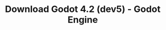 ---
# Generated by /tools/generators/src/download_archive_generator !!! do not edit by hand !!!
title: 'Download Godot 4.2 (dev5) - Godot Engine'
type: 'download/archive'
name: '4.2'
flavor: 'dev5'
release_date: '2023-09-19T03:00:00-00:00'
release_notes: 'article/dev-snapshot-godot-4-2-dev-5/'
primaryPlatforms:
  - 'android.apk'
  - 'linux.64'
  - 'macos.universal'
  - 'windows.64'
  - 'web'
  - 'templates'
links:
  android.apk:
    name: 'android.apk'
    title: 'Android'
    caption: 'APK Universal (ARM64 + ARMv7 + x86_64 + x86)'
    tags:
      - 'APK download'
      - 'ARM64/v7'
      - 'x86 (64 & 32 bit)'
    hosts:
      github_builds:
        regular: 'https://github.com/godotengine/godot-builds/releases/download/4.2-dev5/Godot_v4.2-dev5_android_editor.apk'
        mono: '#'
      github:
        regular: 'https://github.com/godotengine/godot/releases/download/4.2-dev5/Godot_v4.2-dev5_android_editor.apk'
        mono: '#'
  linux.64:
    name: 'linux.64'
    title: 'Linux'
    caption: 'Padrão (x86_64)'
    tags:
      - '64 bit'
    hosts:
      github_builds:
        regular: 'https://github.com/godotengine/godot-builds/releases/download/4.2-dev5/Godot_v4.2-dev5_linux.x86_64.zip'
        mono: 'https://github.com/godotengine/godot-builds/releases/download/4.2-dev5/Godot_v4.2-dev5_mono_linux_x86_64.zip'
      github:
        regular: 'https://github.com/godotengine/godot/releases/download/4.2-dev5/Godot_v4.2-dev5_linux.x86_64.zip'
        mono: 'https://github.com/godotengine/godot/releases/download/4.2-dev5/Godot_v4.2-dev5_mono_linux_x86_64.zip'
  macos.universal:
    name: 'macos.universal'
    title: 'macOS'
    caption: 'Universal (x86_64 + Silício da Apple)'
    tags:
      - 'Intel/Apple Silicon'
      - '64 bit'
    hosts:
      github_builds:
        regular: 'https://github.com/godotengine/godot-builds/releases/download/4.2-dev5/Godot_v4.2-dev5_macos.universal.zip'
        mono: 'https://github.com/godotengine/godot-builds/releases/download/4.2-dev5/Godot_v4.2-dev5_mono_macos.universal.zip'
      github:
        regular: 'https://github.com/godotengine/godot/releases/download/4.2-dev5/Godot_v4.2-dev5_macos.universal.zip'
        mono: 'https://github.com/godotengine/godot/releases/download/4.2-dev5/Godot_v4.2-dev5_mono_macos.universal.zip'
  windows.64:
    name: 'windows.64'
    title: 'Windows'
    caption: 'Padrão (x86_64)'
    tags:
      - '64 bit'
    hosts:
      github_builds:
        regular: 'https://github.com/godotengine/godot-builds/releases/download/4.2-dev5/Godot_v4.2-dev5_win64.exe.zip'
        mono: 'https://github.com/godotengine/godot-builds/releases/download/4.2-dev5/Godot_v4.2-dev5_mono_win64.zip'
      github:
        regular: 'https://github.com/godotengine/godot/releases/download/4.2-dev5/Godot_v4.2-dev5_win64.exe.zip'
        mono: 'https://github.com/godotengine/godot/releases/download/4.2-dev5/Godot_v4.2-dev5_mono_win64.zip'
  web:
    name: 'web'
    title: 'Editor Web'
    caption: ''
    tags:
      - 'Self-hosted'
      - 'Cross-platform'
    hosts:
      github_builds:
        regular: 'https://github.com/godotengine/godot-builds/releases/download/4.2-dev5/Godot_v4.2-dev5_web_editor.zip'
        mono: '#'
      github:
        regular: 'https://github.com/godotengine/godot/releases/download/4.2-dev5/Godot_v4.2-dev5_web_editor.zip'
        mono: '#'
  linux.arm64:
    name: 'linux.arm64'
    title: 'Linux'
    caption: 'Padrão (ARM64)'
    tags:
      - 'ARM64'
      - '64 bit'
    hosts:
      github_builds:
        regular: 'https://github.com/godotengine/godot-builds/releases/download/4.2-dev5/Godot_v4.2-dev5_linux.arm64.zip'
        mono: 'https://github.com/godotengine/godot-builds/releases/download/4.2-dev5/Godot_v4.2-dev5_mono_linux_arm64.zip'
      github:
        regular: 'https://github.com/godotengine/godot/releases/download/4.2-dev5/Godot_v4.2-dev5_linux.arm64.zip'
        mono: 'https://github.com/godotengine/godot/releases/download/4.2-dev5/Godot_v4.2-dev5_mono_linux_arm64.zip'
  linux.32:
    name: 'linux.32'
    title: 'Linux'
    caption: 'Padrão (x86)'
    tags:
      - '32 bit'
    hosts:
      github_builds:
        regular: 'https://github.com/godotengine/godot-builds/releases/download/4.2-dev5/Godot_v4.2-dev5_linux.x86_32.zip'
        mono: 'https://github.com/godotengine/godot-builds/releases/download/4.2-dev5/Godot_v4.2-dev5_mono_linux_x86_32.zip'
      github:
        regular: 'https://github.com/godotengine/godot/releases/download/4.2-dev5/Godot_v4.2-dev5_linux.x86_32.zip'
        mono: 'https://github.com/godotengine/godot/releases/download/4.2-dev5/Godot_v4.2-dev5_mono_linux_x86_32.zip'
  linux.arm32:
    name: 'linux.arm32'
    title: 'Linux'
    caption: 'Padrão (ARM32)'
    tags:
      - 'ARM32'
      - '32 bit'
    hosts:
      github_builds:
        regular: 'https://github.com/godotengine/godot-builds/releases/download/4.2-dev5/Godot_v4.2-dev5_linux.arm32.zip'
        mono: 'https://github.com/godotengine/godot-builds/releases/download/4.2-dev5/Godot_v4.2-dev5_mono_linux_arm32.zip'
      github:
        regular: 'https://github.com/godotengine/godot/releases/download/4.2-dev5/Godot_v4.2-dev5_linux.arm32.zip'
        mono: 'https://github.com/godotengine/godot/releases/download/4.2-dev5/Godot_v4.2-dev5_mono_linux_arm32.zip'
  windows.32:
    name: 'windows.32'
    title: 'Windows'
    caption: 'Padrão (x86)'
    tags:
      - '32 bit'
    hosts:
      github_builds:
        regular: 'https://github.com/godotengine/godot-builds/releases/download/4.2-dev5/Godot_v4.2-dev5_win32.exe.zip'
        mono: 'https://github.com/godotengine/godot-builds/releases/download/4.2-dev5/Godot_v4.2-dev5_mono_win32.zip'
      github:
        regular: 'https://github.com/godotengine/godot/releases/download/4.2-dev5/Godot_v4.2-dev5_win32.exe.zip'
        mono: 'https://github.com/godotengine/godot/releases/download/4.2-dev5/Godot_v4.2-dev5_mono_win32.zip'
  aar_library:
    name: 'aar_library'
    title: 'Biblioteca de AAR'
    caption: ''
    tags:
      - 'Android plugins'
      - 'Java'
      - 'Kotlin'
    hosts:
      github_builds:
        regular: 'https://github.com/godotengine/godot-builds/releases/download/4.2-dev5/godot-lib.4.2.dev5.template_release.aar'
        mono: '#'
      github:
        regular: 'https://github.com/godotengine/godot/releases/download/4.2-dev5/godot-lib.4.2.dev5.template_release.aar'
        mono: '#'
  templates:
    name: 'templates'
    title: 'Modelos de exportação'
    caption: ''
    tags:
      - 'Utilizado para exportar os seus jogos para todas as plataformas suportadas'
    hosts:
      github_builds:
        regular: 'https://github.com/godotengine/godot-builds/releases/download/4.2-dev5/Godot_v4.2-dev5_export_templates.tpz'
        mono: 'https://github.com/godotengine/godot-builds/releases/download/4.2-dev5/Godot_v4.2-dev5_mono_export_templates.tpz'
      github:
        regular: 'https://github.com/godotengine/godot/releases/download/4.2-dev5/Godot_v4.2-dev5_export_templates.tpz'
        mono: 'https://github.com/godotengine/godot/releases/download/4.2-dev5/Godot_v4.2-dev5_mono_export_templates.tpz'
---